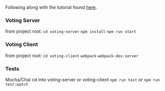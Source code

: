 Following along with the tutorial found [here](http://teropa.info/blog/2015/09/10/full-stack-redux-tutorial.html).

### Voting Server
from project root:
`cd voting-server`
`npm install`
`npm run start`

### Voting Client
from project root:
`cd voting-client`
`webpack`
`webpack-dev-server`

### Tests
Mocha/Chai
cd into voting-server or voting-client
`npm run test` or `npm run test:watch`
